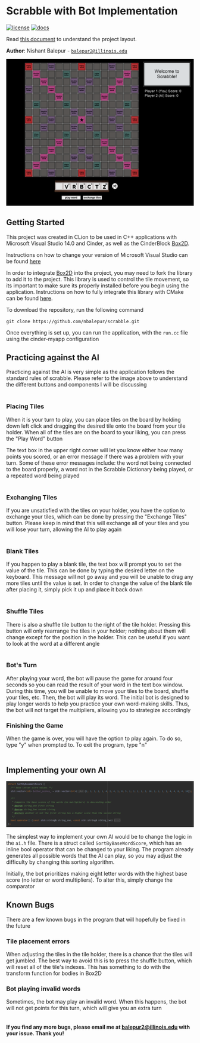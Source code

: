 # Scrabble with Bot Implementation

[![license](https://img.shields.io/badge/license-MIT-green)](LICENSE)
[![docs](https://img.shields.io/badge/docs-yes-brightgreen)](docs/README.md)

Read [this document](https://cliutils.gitlab.io/modern-cmake/chapters/basics/structure.html) to understand the project
layout.

**Author**: Nishant Balepur - [`balepur2@illinois.edu`](mailto:balepur2@illinois.edu)


![Scrabble Board](data/scrabble-demo.PNG)


## Getting Started

This project was created in CLion to be used in C++ applications with Microsoft Visual Studio 14.0 and Cinder, as well as the CinderBlock [Box2D](https://github.com/cinder/Cinder/tree/master/blocks/Box2D).


Instructions on how to change your version of Microsoft Visual Studio can be found [here](https://courses.grainger.illinois.edu/cs126/sp2020/assignments/snake/)


In order to integrate [Box2D](https://github.com/cinder/Cinder/tree/master/blocks/Box2D) into the project, you may need
to fork the library to add it to the project. This library is used to control the tile movement, so its important to
make sure its properly installed before you begin using the application. Instructions on how to fully integrate this
library with CMake can be found [here](https://courses.grainger.illinois.edu/cs126/sp2020/notes/cmake/).

To download the repository, run the following command

```
git clone https://github.com/nbalepur/scrabble.git
```

Once everything is set up, you can run the application, with the `run.cc` file using the cinder-myapp configuration

## Practicing against the AI

Practicing against the AI is very simple as the application follows the standard rules of scrabble.
Please refer to the image above to understand the different buttons and components I will be discussing
<br><br>

### Placing Tiles
When it is your turn to play, you can place tiles on the board by holding down left click and dragging the desired tile
onto the board from your tile holder. When all of the tiles are on the board to your liking, you can press the "Play Word"
button

The text box in the upper right corner will let you know either how many points you scored, or an error message if there
was a problem with your turn. Some of these error messages include: the word not being connected to the board properly,
a word not in the Scrabble Dictionary being played, or a repeated word being played
<br><br>
### Exchanging Tiles
If you are unsatisfied with the tiles on your holder, you have the option to exchange your tiles, which can be done by
pressing the "Exchange Tiles" button. Please keep in mind that this will exchange all of your tiles and you will lose
your turn, allowing the AI to play again
<br><br>
### Blank Tiles
If you happen to play a blank tile, the text box will prompt you to set the value of the tile. This can be done by typing
the desired letter on the keyboard. This message will not go away and you will be unable to drag any more tiles until the
value is set. In order to change the value of the blank tile after placing it, simply pick it up and place it back down
<br><br>
### Shuffle Tiles
There is also a shuffle tile button to the right of the tile holder. Pressing this button will only rearrange the tiles
in your holder; nothing about them will change except for the position in the holder. This can be useful if you want to
look at the word at a different angle
<br><br>

### Bot's Turn

After playing your word, the bot will pause the game for around four seconds so you can read the result of your word
in the text box window. During this time, you will be unable to move your tiles to the board, shuffle your tiles, etc.
Then, the bot will play its word. The initial bot is designed to play longer words to help you practice your own
word-making skills. Thus, the bot will not target the multipliers, allowing you to strategize accordingly

### Finishing the Game

When the game is over, you will have the option to play again. To do so, type "y" when prompted to. To exit the program,
type "n"
<br><br>

## Implementing your own AI

![Sorting Method](data/sort-struct.PNG)

The simplest way to implement your own AI would be to change the logic in the `ai.h` file. There is a struct called
`SortByBaseWordScore`, which has an inline bool operator that can be changed to your liking. The program already generates
all possible words that the AI can play, so you may adjust the difficulty by changing this sorting algorithm.

Initially, the bot prioritizes making eight letter words with the highest base score (no letter or word multipliers). To
alter this, simply change the comparator

## Known Bugs

There are a few known bugs in the program that will hopefully be fixed in the future

### Tile placement errors

When adjusting the tiles in the tile holder, there is a chance that the tiles will get jumbled. The best way to avoid this
is to press the shuffle button, which will reset all of the tile's indexes. This has something to do with the transform
function for bodies in Box2D

### Bot playing invalid words

Sometimes, the bot may play an invalid word. When this happens, the bot will not get points for this turn, which will
give you an extra turn
<br><br><br>
**If you find any more bugs, please email me at [balepur2@illinois.edu](mailto:balepur2@illinois.edu) with your issue. Thank you!**









